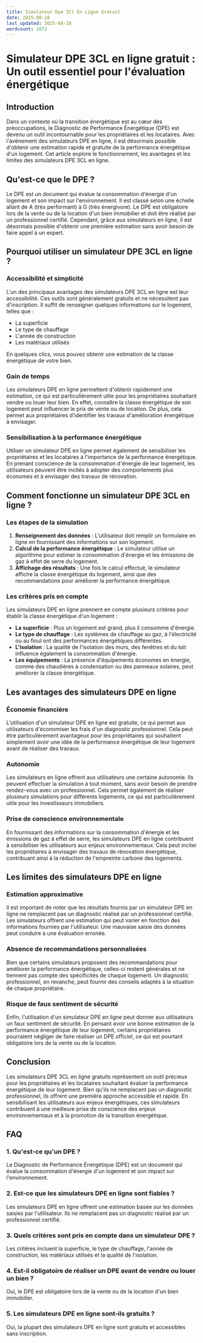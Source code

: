 ```yaml
---
title: Simulateur Dpe 3Cl En Ligne Gratuit
date: 2025-08-28
last_updated: 2025-08-28
wordcount: 1072
---
```


# Simulateur DPE 3CL en ligne gratuit : Un outil essentiel pour l'évaluation énergétique

## Introduction

Dans un contexte où la transition énergétique est au cœur des préoccupations, le Diagnostic de Performance Énergétique (DPE) est devenu un outil incontournable pour les propriétaires et les locataires. Avec l'avènement des simulateurs DPE en ligne, il est désormais possible d'obtenir une estimation rapide et gratuite de la performance énergétique d'un logement. Cet article explore le fonctionnement, les avantages et les limites des simulateurs DPE 3CL en ligne.

## Qu'est-ce que le DPE ?

Le DPE est un document qui évalue la consommation d'énergie d'un logement et son impact sur l'environnement. Il est classé selon une échelle allant de A (très performant) à G (très énergivore). Le DPE est obligatoire lors de la vente ou de la location d'un bien immobilier et doit être réalisé par un professionnel certifié. Cependant, grâce aux simulateurs en ligne, il est désormais possible d'obtenir une première estimation sans avoir besoin de faire appel à un expert.

## Pourquoi utiliser un simulateur DPE 3CL en ligne ?

### Accessibilité et simplicité

L'un des principaux avantages des simulateurs DPE 3CL en ligne est leur accessibilité. Ces outils sont généralement gratuits et ne nécessitent pas d'inscription. Il suffit de renseigner quelques informations sur le logement, telles que :

- La superficie
- Le type de chauffage
- L'année de construction
- Les matériaux utilisés

En quelques clics, vous pouvez obtenir une estimation de la classe énergétique de votre bien.

### Gain de temps

Les simulateurs DPE en ligne permettent d'obtenir rapidement une estimation, ce qui est particulièrement utile pour les propriétaires souhaitant vendre ou louer leur bien. En effet, connaître la classe énergétique de son logement peut influencer le prix de vente ou de location. De plus, cela permet aux propriétaires d'identifier les travaux d'amélioration énergétique à envisager.

### Sensibilisation à la performance énergétique

Utiliser un simulateur DPE en ligne permet également de sensibiliser les propriétaires et les locataires à l'importance de la performance énergétique. En prenant conscience de la consommation d'énergie de leur logement, les utilisateurs peuvent être incités à adopter des comportements plus économes et à envisager des travaux de rénovation.

## Comment fonctionne un simulateur DPE 3CL en ligne ?

### Les étapes de la simulation

1. **Renseignement des données** : L'utilisateur doit remplir un formulaire en ligne en fournissant des informations sur son logement.
2. **Calcul de la performance énergétique** : Le simulateur utilise un algorithme pour estimer la consommation d'énergie et les émissions de gaz à effet de serre du logement.
3. **Affichage des résultats** : Une fois le calcul effectué, le simulateur affiche la classe énergétique du logement, ainsi que des recommandations pour améliorer la performance énergétique.

### Les critères pris en compte

Les simulateurs DPE en ligne prennent en compte plusieurs critères pour établir la classe énergétique d'un logement :

- **La superficie** : Plus un logement est grand, plus il consomme d'énergie.
- **Le type de chauffage** : Les systèmes de chauffage au gaz, à l'électricité ou au fioul ont des performances énergétiques différentes.
- **L'isolation** : La qualité de l'isolation des murs, des fenêtres et du toit influence également la consommation d'énergie.
- **Les équipements** : La présence d'équipements économes en énergie, comme des chaudières à condensation ou des panneaux solaires, peut améliorer la classe énergétique.

## Les avantages des simulateurs DPE en ligne

### Économie financière

L'utilisation d'un simulateur DPE en ligne est gratuite, ce qui permet aux utilisateurs d'économiser les frais d'un diagnostic professionnel. Cela peut être particulièrement avantageux pour les propriétaires qui souhaitent simplement avoir une idée de la performance énergétique de leur logement avant de réaliser des travaux.

### Autonomie

Les simulateurs en ligne offrent aux utilisateurs une certaine autonomie. Ils peuvent effectuer la simulation à tout moment, sans avoir besoin de prendre rendez-vous avec un professionnel. Cela permet également de réaliser plusieurs simulations pour différents logements, ce qui est particulièrement utile pour les investisseurs immobiliers.

### Prise de conscience environnementale

En fournissant des informations sur la consommation d'énergie et les émissions de gaz à effet de serre, les simulateurs DPE en ligne contribuent à sensibiliser les utilisateurs aux enjeux environnementaux. Cela peut inciter les propriétaires à envisager des travaux de rénovation énergétique, contribuant ainsi à la réduction de l'empreinte carbone des logements.

## Les limites des simulateurs DPE en ligne

### Estimation approximative

Il est important de noter que les résultats fournis par un simulateur DPE en ligne ne remplacent pas un diagnostic réalisé par un professionnel certifié. Les simulateurs offrent une estimation qui peut varier en fonction des informations fournies par l'utilisateur. Une mauvaise saisie des données peut conduire à une évaluation erronée.

### Absence de recommandations personnalisées

Bien que certains simulateurs proposent des recommandations pour améliorer la performance énergétique, celles-ci restent générales et ne tiennent pas compte des spécificités de chaque logement. Un diagnostic professionnel, en revanche, peut fournir des conseils adaptés à la situation de chaque propriétaire.

### Risque de faux sentiment de sécurité

Enfin, l'utilisation d'un simulateur DPE en ligne peut donner aux utilisateurs un faux sentiment de sécurité. En pensant avoir une bonne estimation de la performance énergétique de leur logement, certains propriétaires pourraient négliger de faire réaliser un DPE officiel, ce qui est pourtant obligatoire lors de la vente ou de la location.

## Conclusion

Les simulateurs DPE 3CL en ligne gratuits représentent un outil précieux pour les propriétaires et les locataires souhaitant évaluer la performance énergétique de leur logement. Bien qu'ils ne remplacent pas un diagnostic professionnel, ils offrent une première approche accessible et rapide. En sensibilisant les utilisateurs aux enjeux énergétiques, ces simulateurs contribuent à une meilleure prise de conscience des enjeux environnementaux et à la promotion de la transition énergétique.

## FAQ

### 1. Qu'est-ce qu'un DPE ?

Le Diagnostic de Performance Énergétique (DPE) est un document qui évalue la consommation d'énergie d'un logement et son impact sur l'environnement.

### 2. Est-ce que les simulateurs DPE en ligne sont fiables ?

Les simulateurs DPE en ligne offrent une estimation basée sur les données saisies par l'utilisateur. Ils ne remplacent pas un diagnostic réalisé par un professionnel certifié.

### 3. Quels critères sont pris en compte dans un simulateur DPE ?

Les critères incluent la superficie, le type de chauffage, l'année de construction, les matériaux utilisés et la qualité de l'isolation.

### 4. Est-il obligatoire de réaliser un DPE avant de vendre ou louer un bien ?

Oui, le DPE est obligatoire lors de la vente ou de la location d'un bien immobilier.

### 5. Les simulateurs DPE en ligne sont-ils gratuits ?

Oui, la plupart des simulateurs DPE en ligne sont gratuits et accessibles sans inscription.